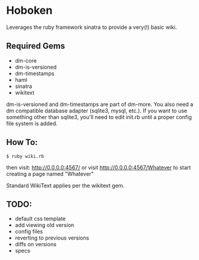 # Hoboken
Leverages the ruby framework sinatra to provide a very(!) basic wiki.

## Required Gems
* dm-core
* dm-is-versioned
* dm-timestamps
* haml
* sinatra
* wikitext

dm-is-versioned and dm-timestamps are part of dm-more.  You also need a dm compatible database adapter (sqlite3, mysql, etc.).  If you want to use something other than sqlite3, you'll need to edit init.rb until a proper config file system is added.

## How To:
    $ ruby wiki.rb

then visit:  http://0.0.0.0:4567/ or visit http://0.0.0.0:4567/Whatever to start creating a page named "Whatever"

Standard WikiText applies per the wikitext gem.

## TODO:
* default css template
* add viewing old version
* config files
* reverting to previous versions
* diffs on versions
* specs